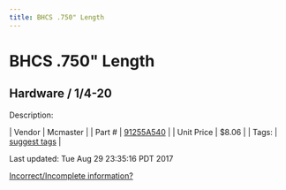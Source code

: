 ```yaml
---
title: BHCS .750" Length
---
```


# BHCS .750" Length
## Hardware / 1/4-20
Description: 	 

| Vendor | Mcmaster | 
| Part # | [91255A540](https://www.mcmaster.com/#91255A540) | 
| Unit Price | $8.06 | 
| Tags: | [suggest tags](https://docs.google.com/forms/d/e/1FAIpQLSeWyY8v3RgOty-MyWmh9U0iivNYN_molChYyS-0U-o-kOAv_g/viewform) | 

Last updated: Tue Aug 29 23:35:16 PDT 2017

 [Incorrect/Incomplete information?](https://docs.google.com/forms/d/e/1FAIpQLSeWyY8v3RgOty-MyWmh9U0iivNYN_molChYyS-0U-o-kOAv_g/viewform)